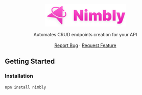 <br />
<div align="center">
    <img src="logo.png" alt="Logo" height="70">
    <br />
  <p align="center">
    Automates CRUD endpoints creation for your API
    <br />
    <br />
    <a href="https://github.com/Nimbly-Js/Nimbly/issues">Report Bug</a>
    ·
    <a href="https://github.com/Nimbly-Js/Nimbly/issues">Request Feature</a>
  </p>
</div>

## Getting Started

### Installation

```bash
npm install nimbly
```
